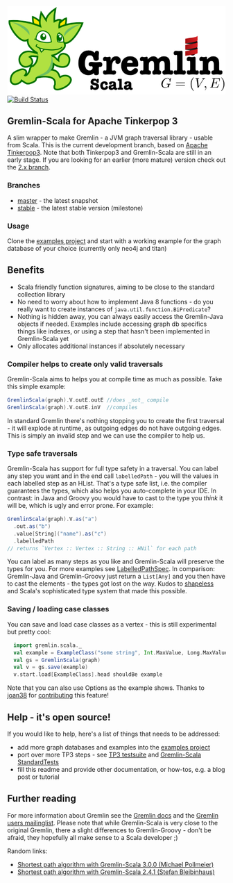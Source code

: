 ![logo](https://github.com/mpollmeier/gremlin-scala/raw/master/doc/images/gremlin-scala-logo.png)
[![Build Status](https://secure.travis-ci.org/mpollmeier/gremlin-scala.png?branch=stable)](http://travis-ci.org/mpollmeier/gremlin-scala)

## Gremlin-Scala for Apache Tinkerpop 3
A slim wrapper to make Gremlin - a JVM graph traversal library - usable from Scala. 
This is the current development branch, based on [Apache Tinkerpop3](https://github.com/apache/incubator-tinkerpop). Note that both Tinkerpop3 and Gremlin-Scala are still in an early stage. If you are looking for an earlier (more mature) version check out the [2.x branch](https://github.com/mpollmeier/gremlin-scala-examples).

### Branches
* [master](https://github.com/mpollmeier/gremlin-scala/) - the latest snapshot
* [stable](https://github.com/mpollmeier/gremlin-scala/tree/stable) - the latest stable version (milestone)

### Usage
Clone the [examples project](https://github.com/mpollmeier/gremlin-scala-examples) and start with
a working example for the graph database of your choice (currently only neo4j and titan)

## Benefits
* Scala friendly function signatures, aiming to be close to the standard collection library
* No need to worry about how to implement Java 8 functions - do you really want to create instances of `java.util.function.BiPredicate`?
* Nothing is hidden away, you can always easily access the Gremlin-Java objects if needed. Examples include accessing graph db specifics things like indexes, or using a step that hasn't been implemented in Gremlin-Scala yet
* Only allocates additional instances if absolutely necessary

### Compiler helps to create only valid traversals
Gremlin-Scala aims to helps you at compile time as much as possible. Take this simple example:

```scala
GremlinScala(graph).V.outE.outE //does _not_ compile
GremlinScala(graph).V.outE.inV  //compiles
```

In standard Gremlin there's nothing stopping you to create the first traversal - it will explode at runtime, as
outgoing edges do not have outgoing edges. This is simply an invalid step and we can use the compiler to help us. 

### Type safe traversals
Gremlin-Scala has support for full type safety in a traversal. You can label any step you want and in the end call `labelledPath` - you will the values in each labelled step as an HList. That's a type safe list, i.e. the compiler guarantees the types, which also helps you auto-complete in your IDE. In contrast: in Java and Groovy you would have to cast to the type you *think* it will be, which is ugly and error prone. 
For example:

```scala
GremlinScala(graph).V.as("a")
  .out.as("b")
  .value[String]("name").as("c")
  .labelledPath
// returns `Vertex :: Vertex :: String :: HNil` for each path
```

You can label as many steps as you like and Gremlin-Scala will preserve the types for you. For more examples see [LabelledPathSpec](https://github.com/mpollmeier/gremlin-scala/blob/master/src/test/scala/gremlin/scala/LabelledPathSpec.scala).
In comparison: Gremlin-Java and Gremlin-Groovy just return a `List[Any]` and you then have to cast the elements - the types got lost on the way. Kudos to [shapeless](https://github.com/milessabin/shapeless/) and Scala's sophisticated type system that made this possible. 

### Saving / loading case classes
You can save and load case classes as a vertex - this is still experimental but pretty cool:

```scala
  import gremlin.scala._
  val example = ExampleClass("some string", Int.MaxValue, Long.MaxValue, Some("option type"))
  val gs = GremlinScala(graph)
  val v = gs.save(example)
  v.start.load[ExampleClass].head shouldBe example
```

Note that you can also use Options as the example shows.
Thanks to <a href="https://github.com/joan38">joan38</a> for <a href="https://github.com/mpollmeier/gremlin-scala/pull/66">contributing</a> this feature!

## Help - it's open source!
If you would like to help, here's a list of things that needs to be addressed:
* add more graph databases and examples into the [examples project](https://github.com/mpollmeier/gremlin-scala-examples)
* port over more TP3 steps - see [TP3 testsuite](https://github.com/apache/incubator-tinkerpop/tree/master/gremlin-test/src/main/java/org/apache/tinkerpop/gremlin/process/graph/traversal/step) and [Gremlin-Scala StandardTests](https://github.com/mpollmeier/gremlin-scala/blob/master/src/test/scala/gremlin/scala/GremlinStandardTestSuite.scala)
* fill this readme and provide other documentation, or how-tos, e.g. a blog post or tutorial

## Further reading
For more information about Gremlin see the [Gremlin docs](http://www.tinkerpop.com/docs/current/) and the [Gremlin users mailinglist](https://groups.google.com/forum/#!forum/gremlin-users).
Please note that while Gremlin-Scala is very close to the original Gremlin, there a slight differences to Gremlin-Groovy - don't be afraid, they hopefully all make sense to a Scala developer ;)

Random links:
* [Shortest path algorithm with Gremlin-Scala 3.0.0 (Michael
  Pollmeier)](http://www.michaelpollmeier.com/2014/12/27/gremlin-scala-shortest-path/)
* [Shortest path algorithm with Gremlin-Scala 2.4.1 (Stefan Bleibinhaus)](http://bleibinha.us/blog/2013/10/scala-and-graph-databases-with-gremlin-scala)
